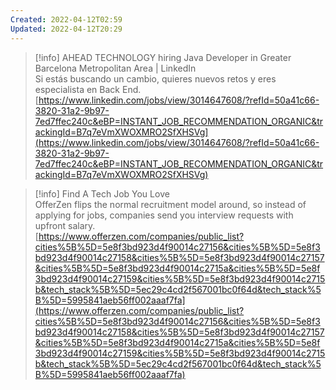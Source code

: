 ```yaml
---
Created: 2022-04-12T02:59
Updated: 2022-04-12T20:29
---
```

> [!info] AHEAD TECHNOLOGY hiring Java Developer in Greater Barcelona Metropolitan Area | LinkedIn  
> Si estás buscando un cambio, quieres nuevos retos y eres especialista en Back End.  
> [https://www.linkedin.com/jobs/view/3014647608/?refId=50a41c66-3820-31a2-9b97-7ed7ffec240c&eBP=INSTANT_JOB_RECOMMENDATION_ORGANIC&trackingId=B7q7eVmXWOXMRO2SfXHSVg](https://www.linkedin.com/jobs/view/3014647608/?refId=50a41c66-3820-31a2-9b97-7ed7ffec240c&eBP=INSTANT_JOB_RECOMMENDATION_ORGANIC&trackingId=B7q7eVmXWOXMRO2SfXHSVg)  

> [!info] Find A Tech Job You Love  
> OfferZen flips the normal recruitment model around, so instead of applying for jobs, companies send you interview requests with upfront salary.  
> [https://www.offerzen.com/companies/public_list?cities%5B%5D=5e8f3bd923d4f90014c27156&cities%5B%5D=5e8f3bd923d4f90014c27158&cities%5B%5D=5e8f3bd923d4f90014c27157&cities%5B%5D=5e8f3bd923d4f90014c2715a&cities%5B%5D=5e8f3bd923d4f90014c27159&cities%5B%5D=5e8f3bd923d4f90014c2715b&tech_stack%5B%5D=5ec29c4cd2f567001bc0f64d&tech_stack%5B%5D=5995841aeb56ff002aaaf7fa](https://www.offerzen.com/companies/public_list?cities%5B%5D=5e8f3bd923d4f90014c27156&cities%5B%5D=5e8f3bd923d4f90014c27158&cities%5B%5D=5e8f3bd923d4f90014c27157&cities%5B%5D=5e8f3bd923d4f90014c2715a&cities%5B%5D=5e8f3bd923d4f90014c27159&cities%5B%5D=5e8f3bd923d4f90014c2715b&tech_stack%5B%5D=5ec29c4cd2f567001bc0f64d&tech_stack%5B%5D=5995841aeb56ff002aaaf7fa)